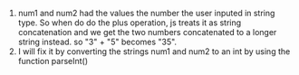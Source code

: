 1. num1 and num2 had the values the number the user inputed in string type. So when do do the plus operation, js treats it as string concatenation and we get the two numbers concatenated to a longer string instead. so "3" + "5" becomes "35".
2. I will fix it by converting the strings num1 and num2 to an int by using the function parseInt()